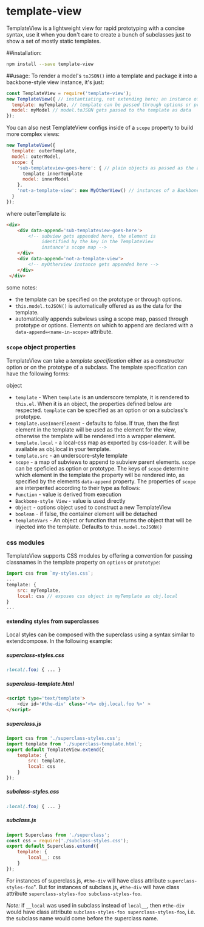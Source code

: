 # template-view
TemplateView is a lightweight view for rapid prototyping with a concise syntax, use it when you don't care to create a bunch of subclasses just to show a set of mostly static templates.

##installation:
```sh
npm install --save template-view
```

##usage:
To render a model's `toJSON()` into a template and package it into a backbone-style view instance, it's just:

```js
const TemplateView = require('template-view');
new TemplateView({ // instantiating, not extending here; an instance of the object is ready to use
  template: myTemplate, // template can be passed through options or prototype
  model: myModel // model.toJSON gets passed to the template as data
});
```
You can also nest TemplateView configs inside of a `scope` property to build more complex views:
```js
new TemplateView({
  template: outerTemplate,
  model: outerModel,
  scope: {
    'sub-templateview-goes-here': { // plain objects as passed as the argument to `new TemplateView(/* right here */)`
      template innerTemplate
      model: innerModel
    },
    'not-a-template-view': new MyOtherView() // instances of a Backbone-style view get appended directly
  }
});
```
where outerTemplate is:
```html
<div>
    <div data-append='sub-templateview-goes-here'>
        <!-- subview gets appended here, the element is
             identified by the key in the TemplateView
             instance's scope map -->
    </div>
    <div data-append='not-a-template-view'>
        <!-- myOtherview instance gets appended here -->
    </div>
 </div>
```
some notes:
 - the template can be specified on the prototype or through options.
 - `this.model.toJSON()` is automatically offered as as the data for the template.
 - automatically appends subviews using a scope map, passed through prototype or options. Elements on which to append are declared with a `data-append=<name-in-scope>` attribute.

### `scope` object properties

TemplateView can take a _template specification_ either as a constructor option or on the prototype of a subclass. The template specification can have the following forms:

object

* `template` - When `template` is an underscore template, it is rendered to `this.el`. When it is an object, the properties defined below are respected. `template` can be specified as an option or on a subclass's prototype.
* `template.useInnerElement` - defaults to false. If true, then the first element in the template will be used as the element for the view, otherwise the template will be rendered into a wrapper element.
* `template.local` - a local-css map as exported by css-loader. It will be available as obj.local in your template.
* `template.src` - an underscore-style template
* `scope` - a map of subviews to append to subview parent elements. `scope` can be speficied as option or prototype. The keys of `scope` determine which element in the template the property will be rendered into, as specified by the elements `data-append` property. The properties of `scope` are interperited according to their type as follows:
 * `Function` - value is derived from execution
 * `Backbone-style View` - value is used directly
 * `Object` - options object used to construct a new TemplateView
 * `boolean` - if false, the container element will be detached
 * `templateVars` - An object or function that returns the object that will be injected into the template. Defaults to `this.model.toJSON()`

### css modules

TemplateView supports CSS modules by offering a convention for passing classnames in the template property on `options` or `prototype`:

```js
import css from `my-styles.css`;
...
template: {
    src: myTemplate,
    local: css // exposes css object in myTemplate as obj.local
}
...
```

#### extending styles from superclasses

Local styles can be composed with the superclass using a syntax similar to extendcompose. In the following example:

##### superclass-styles.css
```css
:local(.foo) { ... }
```
##### superclass-template.html
```html
<script type='text/template'>
    <div id='#the-div' class='<%= obj.local.foo %>' >
</script>
```
##### superclass.js
```js
import css from './superclass-styles.css';
import template from './superclass-template.html';
export default TemplateView.extend({
    template: {
        src: template,
        local: css
    }
});
```
##### subclass-styles.css
```css
:local(.foo) { ... }
```
##### subclass.js
```js
import Superclass from './superclass';
const css = require('./subclass-styles.css');
export default Superclass.extend({
    template: {
        local__: css
    }
});
```

For instances of superclass.js, `#the-div` will have class attribute `superclass-styles-foo`".
But for instances of subclass.js, `#the-div` will have class attribute `superclass-styles-foo subclass-styles-foo`.

_Note:_ if `__local` was used in subclass instead of `local__`, then `#the-div` would have class attribute `subclass-styles-foo superclass-styles-foo`, i.e. the subclass name would come before the superclass name.
